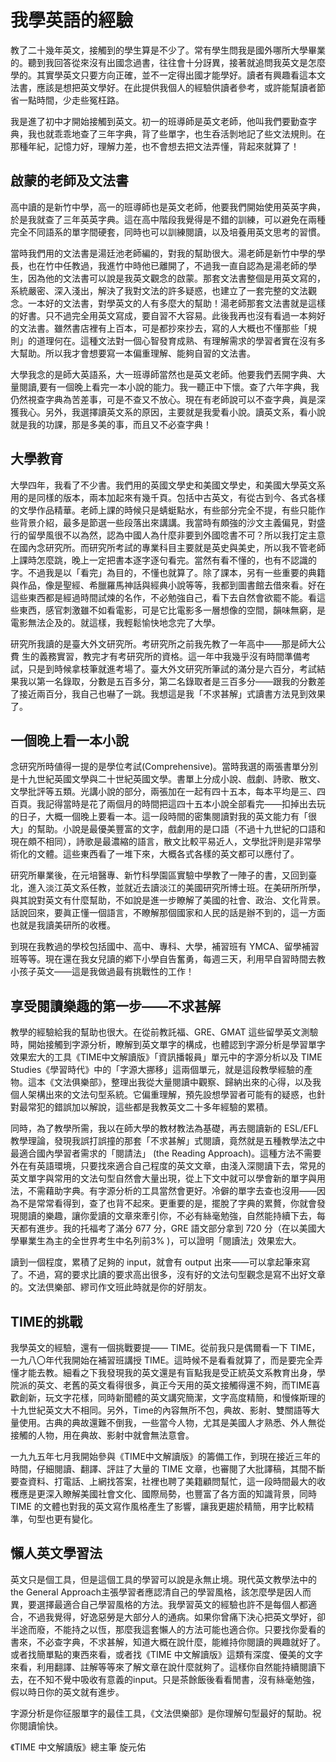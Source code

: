 <h1>我學英語的經驗</h1>
<p>教了二十幾年英文，接觸到的學生算是不少了。常有學生問我是國外哪所大學畢業
的。聽到我回答從來沒有出國念過書，往往會十分訝異，接著就追問我英文是怎麼學的。其實學英文只要方向正確，並不一定得出國才能學好。讀者有興趣看這本文法書，應該是想把英文學好。在此提供我個人的經驗供讀者參考，或許能幫讀者節省一點時間，少走些冤枉路。</p>
<p>我是進了初中才開始接觸到英文。初一的班導師是英文老師，他叫我們要勤查字典，我也就乖乖地查了三年字典，背了些單字，也生呑活剝地記了些文法規則。在那種年紀，記憶力好，理解力差，也不會想去把文法弄懂，背起來就算了！</p>
<h2>啟蒙的老師及文法書</h2>
<p>高中讀的是新竹中學，高一的班導師也是英文老師，他要我們開始使用英英字典，於是我就查了三年英英字典。這在高中階段我覺得是不錯的訓練，可以避免在兩種完全不同語系的單字間硬套，同時也可以訓練閱讀，以及培養用英文思考的習慣。</p>
<p>當時我們用的文法書是湯廷池老師編的，對我的幫助很大。湯老師是新竹中學的學
長，也在竹中任教過，我進竹中時他已離開了，不過我一直自認為是湯老師的學生，因為他的文法書可以說是我英文觀念的啟蒙。那套文法書整個是用英文寫的，系統嚴密、深入淺出，解決了我對文法的許多疑惑，也建立了一套完整的文法觀念。一本好的文法書，對學英文的人有多麼大的幫助！湯老師那套文法書就是這樣的好書。只不過完全用英文寫成，要自習不大容易。此後我再也沒有看過一本夠好的文法書。雖然書店裡有上百本，可是都抄來抄去，寫的人大概也不懂那些「規則」的道理何在。這種文法對一個心智發育成熟、有理解需求的學習者實在沒有多大幫助。所以我才會想要寫一本偏重理解、能夠自習的文法書。</p>
<p>大學我念的是師大英語系，大一班導師當然也是英文老師。他要我們丟開字典、大量閱讀,要有一個晚上看完一本小說的能力。我一聽正中下懷。查了六年字典，我仍然視查字典為苦差事，可是不查又不放心。現在有老師說可以不查字典，眞是深獲我心。另外，我選擇讀英文系的原因，主要就是我愛看小說。讀英文系，看小說就是我的功課，那是多美的事，而且又不必查字典！</p>
<h2>大學教育</h2>
<p>大學四年，我看了不少書。我們用的英國文學史和美國文學史，和美國大學英文系用的是同樣的版本，兩本加起來有幾千頁。包括中古英文，有從古到今、各式各樣的文學作品精華。老師上課的時候只是蜻蜓點水，有些部分完全不提，有些只能作些背景介紹，最多是節選一些段落出來講講。我當時有頗強的沙文主義偏見，對盛行的留學風很不以為然，認為中國人為什麼非要到外國唸書不可？所以我打定主意在國內念研究所。而研究所考試的專業科目主要就是英史與美史，所以我不管老師上課時怎麼跳，晚上一定把書本逐字逐句看完。當然有看不懂的，也有不認識的字。不過我是以「看完」為目的，不懂也就算了。除了課本，另有一些重要的典籍與作品，像是聖經、希臘羅馬神話與經典小說等等，我都到圖書館去借來看。好在這些東西都是經過時間試煉的名作，不必勉強自己，看下去自然會欲罷不能。看這些東西，感官刺激雖不如看電影，可是它比電影多一層想像的空間，韻味無窮，是電影無法企及的。就這樣，我輕鬆愉快地念完了大學。</p>
<p>研究所我讀的是臺大外文研究所。考研究所之前我先教了一年高中——那是師大公費
生的義務實習，教完才有考研究所的資格。這一年中我幾乎沒有時間準備考試，只是到時候拿枝筆就進考場了。臺大外文研究所筆試的滿分是六百分，考試結果我以第一名錄取，分數是五百多分，第二名錄取者是三百多分——跟我的分數差了接近兩百分，我自己也嚇了一跳。我想這是我「不求甚解」式讀書方法見到效果了。</p>
<h2>一個晚上看一本小說</h2>
<p>念研究所時値得一提的是學位考試(Comprehensive)。當時我選的兩張書單分別是十九世紀英國文學與二十世紀英國文學。書單上分成小說、戲劇、詩歌、散文、文學批評等五類。光講小說的部分，兩張加在一起有四十五本，每本平均是三、四百頁。我記得當時是花了兩個月的時間把這四十五本小說全部看完——扣掉出去玩的日子，大概一個晚上要看一本。這一段時間的密集閱讀對我的英文能力有「很大」的幫助。小說是最優美豐富的文字，戲劇用的是口語（不過十九世紀的口語和現在頗不相同），詩歌是最濃縮的語言，散文比較平易近人，文學批評則是非常學術化的文體。這些東西看了一堆下來，大概各式各樣的英文都可以應付了。</p>
<p>研究所畢業後，在元培醫專、新竹科學園區實驗中學教了一陣子的書，又回到臺北，進入淡江英文系任教，並就近去讀淡江的美國研究所博士班。在美研所所學，與其說對英文有什麼幫助，不如說是進一步瞭解了美國的社會、政治、文化背景。話說回來，要眞正懂一個語言，不瞭解那個國家和人民的話是辦不到的，這一方面也就是我讀美研所的收穫。</p>
<p>到現在我教過的學校包括國中、高中、專科、大學，補習班有 YMCA、留學補習班等等。現在還在我女兒讀的鄕下小學自告奮勇，每週三天，利用早自習時間去教小孩子英文——這是我做過最有挑戰性的工作！</p>
<h2>享受閱讀樂趣的第一步——不求甚解</h2>
<p>教學的經驗給我的幫助也很大。在從前教託福、GRE、GMAT 這些留學英文測驗時，開始接觸到字源分析，瞭解到英文單字的構成，也體認到字源分析是學習單字效果宏大的工​​具《TIME中文解讀版》「資訊播報員」單元中的字源分析以及 TIME Studies《學習時代》中的「字源大挪移」這兩個單元，就是這段教學經驗的產物。這本《文法俱樂部》，整理出我從大量閱讀中觀察、歸納出來的心得，以及我個人架構出來的文法句型系統。它偏重理解，預先設想學習者可能有的疑惑，也針對最常犯的錯誤加以解說，這些都是我教英文二十多年經驗的累積。</p>
<p>同時，為了教學所需，我以在師大學的教材教法為基礎，再去閱讀新的 ESL/EFL 教學理論，發現我誤打誤撞的那套「不求甚解」式閱讀，竟然就是五種教學法之中最適合國內學習者需求的「閱請法」 (the Reading Approach)。這種方法不需要外在有英語環境，只​​要找來適合自己程度的英文文章，由淺入深閱讀下去，常見的英文單字與常用的文法句型自然會大量出現，從上下文中就可以學會新的單字與用法，不需藉助字典。有字源分析的工具當然會更好。冷僻的單字去查也沒用——因為不是常常看得到，查了也背不起來。更重要的是，擺脫​​了字典的累贅，你就會發現閱讀的樂趣，讓你愛讀的文章來牽引你，不必有絲毫勉強，自然能持續下去，每天都有進步。我的托福考了滿分 677 分，GRE 語文部分拿到 720 分（在以美國大學畢業生為主的全世界考生中名列前3% )，可以證明「閱讀法」效果宏大。</p>
<p>讀到一個程度，累積了足夠的 input，就會有 output 出來——可以拿起筆來寫了。不過，寫的要求比讀的要求高出很多，沒有好的文法句型觀念是寫不出好文章的。文法倶樂部、繆司作文班此時就是你的好朋友。</p>
<h2>TIME的挑戰</h2>
<p>我學英文的經驗，還有一個挑戰要提—— TIME。從前我只是偶爾看一下 TIME，一九八〇年代我開始在補習班講授 TIME。這時候不是看看就算了，而是要完全弄懂才能去教。細看之下我發現我的英文還是有盲點我是受正統英文系教育出身，學院派的英文、老舊的英文看得很多，眞正今天用的英文接觸得還不夠，而TIME喜歡創新，玩文字花樣，同時新聞體的英文講究簡潔，文字高度精簡，和慢條斯理的十九世紀英文大不相同。另外，Time的內容無所不包，典故、影射、雙關語等大量使用。古典的典故還難不倒我，一些當今人物，尤其是美國人才熟悉、外人無從接觸的人物，用在典故、影射中就會無法意會。</p>
<p>一九九五年七月我開始參與《TIME中文解讀版》的籌備工作，到現在接近三年的時間，仔細閱讀、翻譯、評註了大量的 TIME 文章，也審閱了大批譯稿，其間不斷要查資料、打電話、上網找答案，社裡也聘了美籍顧問幫忙，這一段時間最大的收穫應是更深入瞭解美國社會文化、國際局勢，也豐富了各方面的知識背景，同時 TIME 的文體也對我的英文寫作風格產生了影響，讓我更趨於精簡，用字比較精準，句型也更有變化。</p>
<h2>懶人英文學習法</h2>
<p>英文只是個工具，但是這個工具的學習可以說是永無止境。現代英文教學法中的the General Approach主張學習者應認清自己的學習風格，該怎麼學是因人而異，要選擇最適合自己學習風格的方法。我學習英文的經驗也許不是每個人都適合，不過我覺得，好逸惡勞是大部分人的通病。如果你曾痛下決心把英文學好，卻半途而廢，不能持之以恆，那麼我這套懶人的方法可能也適合你。只要找你愛看的書來，不必查字典，不求甚解，知道大概在說什麼，能維持你閱讀的興趣就好了。或者找簡單點的東西來看，或者找《TIME 中文解讀版》這類有深度、優美的文字來看，利用翻譯、註解等等來了解文章在說什麼就夠了。這樣你自然能持續閱讀下去，在不知不覺中吸收有意義的input。只是茶餘飯後看看閒書，沒有絲毫勉強，假以時日你的英文就有進步。</p>
<p>字源分析是你征服單字的最佳工具，《文法倶樂部》是你理解句型最好的幫助。祝你閱讀愉快。</p>
<p>《TIME 中文解讀版》總主筆
旋元佑</p>
